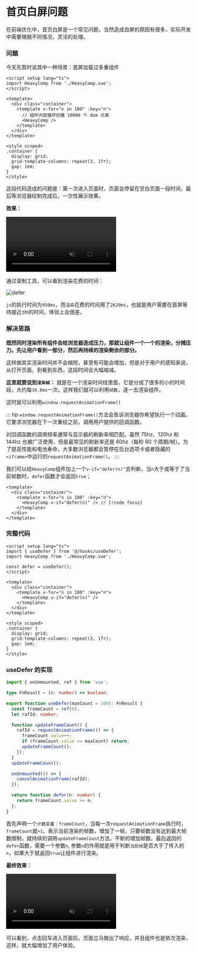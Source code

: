 # 首页白屏问题

在前端优化中，首页白屏是一个常见问题，当然造成白屏的原因有很多，实际开发中需要根据不同情况，灵活的处理。

### 问题

今天先暂时说其中一种场景：首屏加载过多重组件

```vue
<script setup lang="ts">
import HeavyComp from './HeavyComp.vue';
</script>

<template>
  <div class="container">
    <template v-for="n in 100" :key="n">
      // 组件内部循环创建 10000 个 dom 元素
      <HeavyComp />
    </template>
  </div>
</template>

<style scoped>
.container {
  display: grid;
  grid-template-columns: repeat(3, 1fr);
  gap: 1em;
}
</style>
```

这段代码造成的问题是：第一次进入页面时，页面会停留在空白页面一段时间，最后等浏览器绘制完成后，一次性展示效果。

**效果：**

<video src="/basic/defer01.mov" muted autoplay="autoplay" loop="loop"></video>

通过录制工具，可以看到渲染花费的时间：

![defer](/basic/defer01.jpg)

`js`的执行时间为`950ms`，而`渲染`花费的时间用了`2629ms`，也就是用户需要在首屏等待接近`3秒`的时间，体验上会很差。

### 解决思路

**既然同时渲染所有组件会给浏览器造成压力，那就让组件一个一个的渲染，分摊压力。先让用户看到一部分，然后再持续的渲染剩余的部分。**

这样做其实渲染时间并不会缩短，甚至有可能会增加，但是对于用户的感知来说，从打开页面，到看到东西，这段时间会大幅缩减。

**这里就要说到`渲染帧`：** 就是在一个渲染时间线里面，它是分成了很多的小的时间段，大约每`16.6ms`一次。这样我们就可以利用`帧数`，逐一去渲染组件。

这时就可以利用`window.requestAnimationFrame()`

::: tip
`window.requestAnimationFrame()`方法会告诉浏览器你希望执行一个动画。它要求浏览器在下一次重绘之前，调用用户提供的回调函数。

对回调函数的调用频率通常与显示器的刷新率相匹配。虽然 75hz、120hz 和 144hz 也被广泛使用，但是最常见的刷新率还是 60hz（每秒 60 个周期/帧）。为了提高性能和电池寿命，大多数浏览器都会暂停在后台选项卡或者隐藏的`<iframe>`中运行的`requestAnimationFrame()`。
:::

我们可以给`HeavyComp`组件加上一个`v-if="defer(n)"`去判断，当`n`大于或等于了当前帧数时，`defer`函数才会返回`true`；

```vue
<template>
  <div class="container">
    <template v-for="n in 100" :key="n">
      <HeavyComp v-if="defer(n)" /> // [!code focus]
    </template>
  </div>
</template>
```

### 完整代码

```vue
<script setup lang="ts">
import { useDefer } from '@/hooks/useDefer';
import HeavyComp from './HeavyComp.vue';

const defer = useDefer();
</script>

<template>
  <div class="container">
    <template v-for="n in 100" :key="n">
      <HeavyComp v-if="defer(n)" />
    </template>
  </div>
</template>

<style scoped>
.container {
  display: grid;
  grid-template-columns: repeat(3, 1fr);
  gap: 1em;
}
</style>
```

### useDefer 的实现

```ts
import { onUnmounted, ref } from 'vue';

type FnResult = (n: number) => boolean;

export function useDefer(maxCount = 100): FnResult {
  const frameCount = ref(0);
  let rafId: number;

  function updateFrameCount() {
    rafId = requestAnimationFrame(() => {
      frameCount.value++;
      if (frameCount.value >= maxCount) return;
      updateFrameCount();
    });
  }
  updateFrameCount();

  onUnmounted(() => {
    cancelAnimationFrame(rafId);
  });

  return function defer(n: number) {
    return frameCount.value >= n;
  };
}
```

首先声明一个`计数变量：frameCount`，当每一次`requestAnimationFrame`执行时，`frameCount`就`+1`，表示当前渲染的帧数，增加了一帧。只要帧数没有达到最大帧数限制，就持续的调用`updateFrameCount`方法，不断的增加帧数。最后返回的`defer`函数，需要一个参数`n`, 参数`n`的作用就是用于判断`当前帧`是否大于了传入的`n`，如果大于就返回`true`让组件进行渲染。

**最终效果：**

<video src="/basic/defer02.mov" muted autoplay="autoplay" loop="loop"></video>

可以看到，点击回车进入页面后，页面立马做出了响应，并且组件也是依次渲染，这样，就大幅增加了用户体验。
